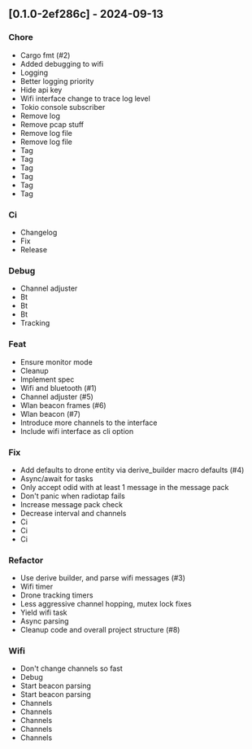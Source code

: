 ## [0.1.0-2ef286c] - 2024-09-13

### Chore

- Cargo fmt (#2)
- Added debugging to wifi
- Logging
- Better logging priority
- Hide api key
- Wifi interface change to trace log level
- Tokio console subscriber
- Remove log
- Remove pcap stuff
- Remove log file
- Remove log file
- Tag
- Tag
- Tag
- Tag
- Tag
- Tag

### Ci

- Changelog
- Fix
- Release

### Debug

- Channel adjuster
- Bt
- Bt
- Bt
- Tracking

### Feat

- Ensure monitor mode
- Cleanup
- Implement spec
- Wifi and bluetooth (#1)
- Channel adjuster (#5)
- Wlan beacon frames (#6)
- Wlan beacon (#7)
- Introduce more channels to the interface
- Include wifi interface as cli option

### Fix

- Add defaults to drone entity via derive_builder macro defaults (#4)
- Async/await for tasks
- Only accept odid with at least 1 message in the message pack
- Don't panic when radiotap fails
- Increase message pack check
- Decrease interval and channels
- Ci
- Ci
- Ci

### Refactor

- Use derive builder, and parse wifi messages (#3)
- Wifi timer
- Drone tracking timers
- Less aggressive channel hopping, mutex lock fixes
- Yield wifi task
- Async parsing
- Cleanup code and overall project structure (#8)

### Wifi

- Don't change channels so fast
- Debug
- Start beacon parsing
- Start beacon parsing
- Channels
- Channels
- Channels
- Channels
- Channels

